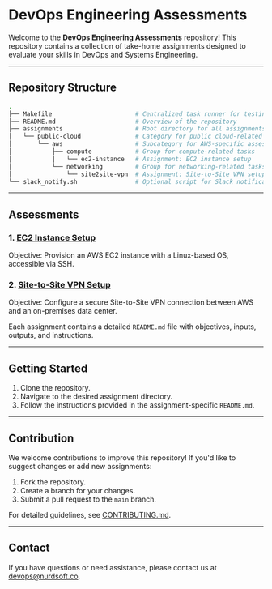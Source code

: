 # DevOps Engineering Assessments

Welcome to the **DevOps Engineering Assessments** repository! This repository contains a collection of take-home assignments designed to evaluate your skills in DevOps and Systems Engineering.

---

## Repository Structure

```sh
.
├── Makefile                       # Centralized task runner for testing and validation
├── README.md                      # Overview of the repository
├── assignments                    # Root directory for all assignments
│   └── public-cloud               # Category for public cloud-related assignments
│       └── aws                    # Subcategory for AWS-specific assessments
│           ├── compute            # Group for compute-related tasks
│           │   └── ec2-instance   # Assignment: EC2 instance setup
│           └── networking         # Group for networking-related tasks
│               └── site2site-vpn  # Assignment: Site-to-Site VPN setup
└── slack_notify.sh                # Optional script for Slack notifications
```

---

## Assessments

### 1. [EC2 Instance Setup](assignments/public-cloud/aws/compute/ec2-instance/README.md)
Objective: Provision an AWS EC2 instance with a Linux-based OS, accessible via SSH.

### 2. [Site-to-Site VPN Setup](assignments/public-cloud/aws/networking/site2site-vpn/README.md)
Objective: Configure a secure Site-to-Site VPN connection between AWS and an on-premises data center.

Each assignment contains a detailed `README.md` file with objectives, inputs, outputs, and instructions.

---

## Getting Started

1. Clone the repository.
2. Navigate to the desired assignment directory.
3. Follow the instructions provided in the assignment-specific `README.md`.

---

## Contribution

We welcome contributions to improve this repository! If you'd like to suggest changes or add new assignments:
1. Fork the repository.
2. Create a branch for your changes.
3. Submit a pull request to the `main` branch.

For detailed guidelines, see [CONTRIBUTING.md](CONTRIBUTING.md).

---

## Contact

If you have questions or need assistance, please contact us at [devops@nurdsoft.co](mailto:devops@nurdsoft.co).